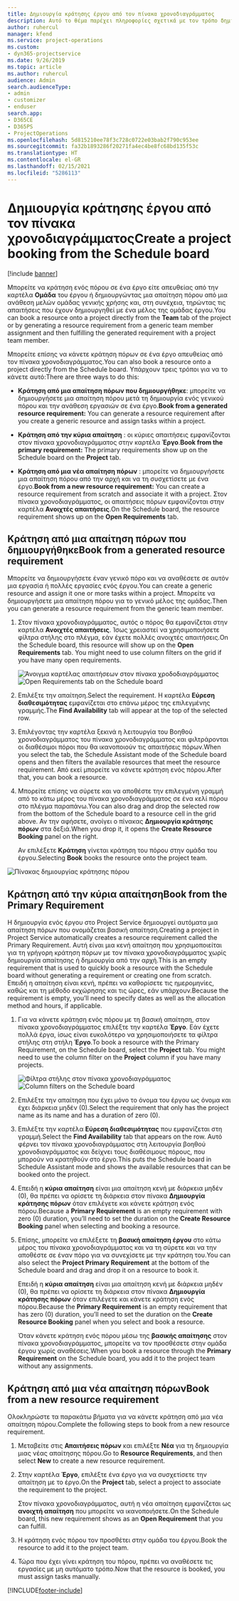 ```yaml
---
title: Δημιουργία κράτησης έργου από τον πίνακα χρονοδιαγράμματος
description: Αυτό το θέμα παρέχει πληροφορίες σχετικά με τον τρόπο δημιουργίας μιας κράτησης έργου από τον πίνακα χρονοδιαγράμματος.
author: ruhercul
manager: kfend
ms.service: project-operations
ms.custom:
- dyn365-projectservice
ms.date: 9/26/2019
ms.topic: article
ms.author: ruhercul
audience: Admin
search.audienceType:
- admin
- customizer
- enduser
search.app:
- D365CE
- D365PS
- ProjectOperations
ms.openlocfilehash: 5d815210ee78f3c728c0722e03bab2f790c953ee
ms.sourcegitcommit: fa32b1893286f20271fa4ec4be8fc68bd135f53c
ms.translationtype: HT
ms.contentlocale: el-GR
ms.lasthandoff: 02/15/2021
ms.locfileid: "5286113"
---
```

# <a name="create-a-project-booking-from-the-schedule-board"></a><span data-ttu-id="be0d8-103">Δημιουργία κράτησης έργου από τον πίνακα χρονοδιαγράμματος</span><span class="sxs-lookup"><span data-stu-id="be0d8-103">Create a project booking from the Schedule board</span></span>

[!include [banner](../includes/psa-now-project-operations.md)]

<span data-ttu-id="be0d8-104">Μπορείτε να κράτηση ενός πόρου σε ένα έργο είτε απευθείας από την καρτέλα **Ομάδα** του έργου ή δημιουργώντας μια απαίτηση πόρου από μια ανάθεση μελών ομάδας γενικής χρήσης και, στη συνέχεια, τηρώντας τις απαιτήσεις που έχουν δημιουργηθεί με ένα μέλος της ομάδας έργου.</span><span class="sxs-lookup"><span data-stu-id="be0d8-104">You can book a resource onto a project directly from the **Team** tab of the project or by generating a resource requirement from a generic team member assignment and then fulfilling the generated requirement with a project team member.</span></span>

<span data-ttu-id="be0d8-105">Μπορείτε επίσης να κάνετε κράτηση πόρων σε ένα έργο απευθείας από τον πίνακα χρονοδιαγράμματος.</span><span class="sxs-lookup"><span data-stu-id="be0d8-105">You can also book a resource onto a project directly from the Schedule board.</span></span> <span data-ttu-id="be0d8-106">Υπάρχουν τρεις τρόποι για να το κάνετε αυτό:</span><span class="sxs-lookup"><span data-stu-id="be0d8-106">There are three ways to do this:</span></span>

- <span data-ttu-id="be0d8-107">**Κράτηση από μια απαίτηση πόρων που δημιουργήθηκε**: μπορείτε να δημιουργήσετε μια απαίτηση πόρου μετά τη δημιουργία ενός γενικού πόρου και την ανάθεση εργασιών σε ένα έργο.</span><span class="sxs-lookup"><span data-stu-id="be0d8-107">**Book from a generated resource requirement:** You can generate a resource requirement after you create a generic resource and assign tasks within a project.</span></span>

- <span data-ttu-id="be0d8-108">**Κράτηση από την κύρια απαίτηση** : οι κύριες απαιτήσεις εμφανίζονται στον πίνακα χρονοδιαγράμματος στην καρτέλα **Έργο**.</span><span class="sxs-lookup"><span data-stu-id="be0d8-108">**Book from the primary requirement:** The primary requirements show up on the Schedule board on the **Project** tab.</span></span> 

- <span data-ttu-id="be0d8-109">**Κράτηση από μια νέα απαίτηση πόρων** : μπορείτε να δημιουργήσετε μια απαίτηση πόρου από την αρχή και να τη συσχετίσετε με ένα έργο.</span><span class="sxs-lookup"><span data-stu-id="be0d8-109">**Book from a new resource requirement:** You can create a resource requirement from scratch and associate it with a project.</span></span> <span data-ttu-id="be0d8-110">Στον πίνακα χρονοδιαγράμματος, οι απαιτήσεις πόρων εμφανίζονται στην καρτέλα **Ανοιχτές απαιτήσεις**.</span><span class="sxs-lookup"><span data-stu-id="be0d8-110">On the Schedule board, the resource requirement shows up on the **Open Requirements** tab.</span></span>

## <a name="book-from-a-generated-resource-requirement"></a><span data-ttu-id="be0d8-111">Κράτηση από μια απαίτηση πόρων που δημιουργήθηκε</span><span class="sxs-lookup"><span data-stu-id="be0d8-111">Book from a generated resource requirement</span></span>

<span data-ttu-id="be0d8-112">Μπορείτε να δημιουργήσετε έναν γενικό πόρο και να αναθέσετε σε αυτόν μια εργασία ή πολλές εργασίες ενός έργου.</span><span class="sxs-lookup"><span data-stu-id="be0d8-112">You can create a generic resource and assign it one or more tasks within a project.</span></span> <span data-ttu-id="be0d8-113">Μπορείτε να δημιουργήσετε μια απαίτηση πόρου για το γενικό μέλος της ομάδας.</span><span class="sxs-lookup"><span data-stu-id="be0d8-113">Then you can generate a resource requirement from the generic team member.</span></span> 

1.  <span data-ttu-id="be0d8-114">Στον πίνακα χρονοδιαγράμματος, αυτός ο πόρος θα εμφανίζεται στην καρτέλα **Ανοιχτές απαιτήσεις**. Ίσως χρειαστεί να χρησιμοποιήσετε φίλτρα στήλης στο πλέγμα, εάν έχετε πολλές ανοιχτές απαιτήσεις.</span><span class="sxs-lookup"><span data-stu-id="be0d8-114">On the Schedule board, this resource will show up on the **Open Requirements** tab. You might need to use column filters on the grid if you have many open requirements.</span></span> 

    <span data-ttu-id="be0d8-115">![Άνοιγμα καρτέλας απαιτήσεων στον πίνακα χροδοδιαγράμματος](media/FAQ-Project-Booking-Schedule-Board-1.png "Στιγμιότυπο οθόνης του πίνακα κρατήσεων και αναθέσεων")</span><span class="sxs-lookup"><span data-stu-id="be0d8-115">![Open Requirements tab on the Schedule board](media/FAQ-Project-Booking-Schedule-Board-1.png "Screenshot of bookings and assignments table")</span></span>

2. <span data-ttu-id="be0d8-116">Επιλέξτε την απαίτηση.</span><span class="sxs-lookup"><span data-stu-id="be0d8-116">Select the requirement.</span></span> <span data-ttu-id="be0d8-117">Η καρτέλα **Εύρεση διαθεσιμότητας** εμφανίζεται στο επάνω μέρος της επιλεγμένης γραμμής.</span><span class="sxs-lookup"><span data-stu-id="be0d8-117">The **Find Availability** tab will appear at the top of the selected row.</span></span>
 
3. <span data-ttu-id="be0d8-118">Επιλέγοντας την καρτέλα ξεκινά η λειτουργία του Βοηθού χρονοδιαγράμματος του πίνακα χρονοδιαγράμματος και φιλτράρονται οι διαθέσιμοι πόροι που θα ικανοποιούν τις απαιτήσεις πόρων.</span><span class="sxs-lookup"><span data-stu-id="be0d8-118">When you select the tab, the Schedule Assistant mode of the Schedule board opens and then filters the available resources that meet the resource requirement.</span></span> <span data-ttu-id="be0d8-119">Από εκεί μπορείτε να κάνετε κράτηση ενός πόρου.</span><span class="sxs-lookup"><span data-stu-id="be0d8-119">After that, you can book a resource.</span></span>

4. <span data-ttu-id="be0d8-120">Μπορείτε επίσης να σύρετε και να αποθέστε την επιλεγμένη γραμμή από το κάτω μέρος του πίνακα χρονοδιαγράμματος σε ένα κελί πόρου στο πλέγμα παραπάνω.</span><span class="sxs-lookup"><span data-stu-id="be0d8-120">You can also drag and drop the selected row from the bottom of the Schedule board to a resource cell in the grid above.</span></span> <span data-ttu-id="be0d8-121">Αν την αφήσετε, ανοίγει ο πίνακας **Δημιουργία κράτησης πόρων** στα δεξιά.</span><span class="sxs-lookup"><span data-stu-id="be0d8-121">When you drop it, it opens the **Create Resource Booking** panel on the right.</span></span>

    <span data-ttu-id="be0d8-122">Αν επιλέξετε **Κράτηση** γίνεται κράτηση του πόρου στην ομάδα του έργου.</span><span class="sxs-lookup"><span data-stu-id="be0d8-122">Selecting **Book** books the resource onto the project team.</span></span>

![Πίνακας δημιουργίας κράτησης πόρου](media/FAQ-Project-Booking-Schedule-Board-6.png "")
 

## <a name="book-from-the-primary-requirement"></a><span data-ttu-id="be0d8-124">Κράτηση από την κύρια απαίτηση</span><span class="sxs-lookup"><span data-stu-id="be0d8-124">Book from the Primary Requirement</span></span>

<span data-ttu-id="be0d8-125">Η δημιουργία ενός έργου στο Project Service δημιουργεί αυτόματα μια απαίτηση πόρων που ονομάζεται βασική απαίτηση.</span><span class="sxs-lookup"><span data-stu-id="be0d8-125">Creating a project in Project Service automatically creates a resource requirement called the Primary Requirement.</span></span> <span data-ttu-id="be0d8-126">Αυτή είναι μια κενή απαίτηση που χρησιμοποιείται για τη γρήγορη κράτηση πόρων με τον πίνακα χρονοδιαγράμματος χωρίς δημιουργία απαίτησης ή δημιουργία από την αρχή.</span><span class="sxs-lookup"><span data-stu-id="be0d8-126">This is an empty requirement that is used to quickly book a resource with the Schedule board without generating a requirement or creating one from scratch.</span></span> <span data-ttu-id="be0d8-127">Επειδή η απαίτηση είναι κενή, πρέπει να καθορίσετε τις ημερομηνίες, καθώς και τη μέθοδο εκχώρησης και τις ώρες, εάν υπάρχουν.</span><span class="sxs-lookup"><span data-stu-id="be0d8-127">Because the requirement is empty, you’ll need to specify dates as well as the allocation method and hours, if applicable.</span></span> 

1. <span data-ttu-id="be0d8-128">Για να κάνετε κράτηση ενός πόρου με τη βασική απαίτηση, στον πίνακα χρονοδιαγράμματος επιλέξτε την καρτέλα **Έργο**. Εάν έχετε πολλά έργα, ίσως είναι ευκολότερο να χρησιμοποιήσετε τα φίλτρα στήλης στη στήλη **Έργο**.</span><span class="sxs-lookup"><span data-stu-id="be0d8-128">To book a resource with the Primary Requirement, on the Schedule board, select the **Project** tab. You might need to use the column filter on the **Project** column if you have many projects.</span></span>

   <span data-ttu-id="be0d8-129">![Φίλτρα στήλης στον πίνακα χρονοδιαγράμματος](media/FAQ-Project-Booking-Schedule-Board-2.png "Στιγμιότυπο οθόνης του πίνακα κρατήσεων και αναθέσεων")</span><span class="sxs-lookup"><span data-stu-id="be0d8-129">![Column filters on the Schedule board](media/FAQ-Project-Booking-Schedule-Board-2.png "Screenshot of bookings and assignments table")</span></span>

2. <span data-ttu-id="be0d8-130">Επιλέξτε την απαίτηση που έχει μόνο το όνομα του έργου ως όνομα και έχει διάρκεια μηδέν (0).</span><span class="sxs-lookup"><span data-stu-id="be0d8-130">Select the requirement that only has the project name as its name and has a duration of zero (0).</span></span>

3. <span data-ttu-id="be0d8-131">Επιλέξτε την καρτέλα **Εύρεση διαθεσιμότητας** που εμφανίζεται στη γραμμή.</span><span class="sxs-lookup"><span data-stu-id="be0d8-131">Select the **Find Availability** tab that appears on the row.</span></span> <span data-ttu-id="be0d8-132">Αυτό φέρνει τον πίνακα χρονοδιαγράμματος στη λειτουργία βοηθού χρονοδιαγράμματος και δείχνει τους διαθέσιμους πόρους, που μπορούν να κρατηθούν στο έργο.</span><span class="sxs-lookup"><span data-stu-id="be0d8-132">This puts the Schedule board in Schedule Assistant mode and shows the available resources that can be booked onto the project.</span></span>

4. <span data-ttu-id="be0d8-133">Επειδή η **κύρια απαίτηση** είναι μια απαίτηση κενή με διάρκεια μηδέν (0), θα πρέπει να ορίσετε τη διάρκεια στον πίνακα **Δημιουργία κράτησης πόρων** όταν επιλέγετε και κάνετε κράτηση ενός πόρου.</span><span class="sxs-lookup"><span data-stu-id="be0d8-133">Because a **Primary Requirement** is an empty requirement with zero (0) duration, you’ll need to set the duration on the **Create Resource Booking** panel when selecting and booking a resource.</span></span>

5. <span data-ttu-id="be0d8-134">Επίσης, μπορείτε να επιλέξετε τη **βασική απαίτηση έργου** στο κάτω μέρος του πίνακα χρονοδιαγράμματος και να τη σύρετε και να την αποθέστε σε έναν πόρο για να συνεχίσετε με την κράτηση του.</span><span class="sxs-lookup"><span data-stu-id="be0d8-134">You can also select the **Project Primary Requirement** at the bottom of the Schedule board and drag and drop it on a resource to book it.</span></span>
 
    <span data-ttu-id="be0d8-135">Επειδή η **κύρια απαίτηση** είναι μια απαίτηση κενή με διάρκεια μηδέν (0), θα πρέπει να ορίσετε τη διάρκεια στον πίνακα **Δημιουργία κράτησης πόρων** όταν επιλέγετε και κάνετε κράτηση ενός πόρου.</span><span class="sxs-lookup"><span data-stu-id="be0d8-135">Because the **Primary Requirement** is an empty requirement that has zero (0) duration, you’ll need to set the duration on the **Create Resource Booking** panel when you select and book a resource.</span></span>
 
    <span data-ttu-id="be0d8-136">Όταν κάνετε κράτηση ενός πόρου μέσω της **βασικής απαίτησης** στον πίνακα χρονοδιαγράμματος, μπορείτε να τον προσθέσετε στην ομάδα έργου χωρίς αναθέσεις.</span><span class="sxs-lookup"><span data-stu-id="be0d8-136">When you book a resource through the **Primary Requirement** on the Schedule board, you add it to the project team without any assignments.</span></span>
 
## <a name="book-from-a-new-resource-requirement"></a><span data-ttu-id="be0d8-137">Κράτηση από μια νέα απαίτηση πόρων</span><span class="sxs-lookup"><span data-stu-id="be0d8-137">Book from a new resource requirement</span></span>
<span data-ttu-id="be0d8-138">Ολοκληρώστε τα παρακάτω βήματα για να κάνετε κράτηση από μια νέα απαίτηση πόρου.</span><span class="sxs-lookup"><span data-stu-id="be0d8-138">Complete the following steps to book from a new resource requirement.</span></span> 

1. <span data-ttu-id="be0d8-139">Μεταβείτε στις **Απαιτήσεις πόρων** και επιλέξτε **Νέα** για τη δημιουργία μιας νέας απαίτησης πόρου.</span><span class="sxs-lookup"><span data-stu-id="be0d8-139">Go to **Resource Requirements**, and then select **New** to create a new resource requirement.</span></span>

2. <span data-ttu-id="be0d8-140">Στην καρτέλα **Έργο**, επιλέξτε ένα έργο για να συσχετίσετε την απαίτηση με το έργο.</span><span class="sxs-lookup"><span data-stu-id="be0d8-140">On the **Project** tab, select a project to associate the requirement to the project.</span></span>
 
    <span data-ttu-id="be0d8-141">Στον πίνακα χρονοδιαγράμματος, αυτή η νέα απαίτηση εμφανίζεται ως **ανοιχτή απαίτηση** που μπορείτε να ικανοποιήσετε.</span><span class="sxs-lookup"><span data-stu-id="be0d8-141">On the Schedule board, this new requirement shows as an **Open Requirement** that you can fulfill.</span></span>

3. <span data-ttu-id="be0d8-142">Η κράτηση ενός πόρου τον προσθέτει στην ομάδα του έργου.</span><span class="sxs-lookup"><span data-stu-id="be0d8-142">Book the resource to add it to the project team.</span></span>

4. <span data-ttu-id="be0d8-143">Τώρα που έχει γίνει κράτηση του πόρου, πρέπει να αναθέσετε τις εργασίες με μη αυτόματο τρόπο.</span><span class="sxs-lookup"><span data-stu-id="be0d8-143">Now that the resource is booked, you must assign tasks manually.</span></span>



[!INCLUDE[footer-include](../includes/footer-banner.md)]